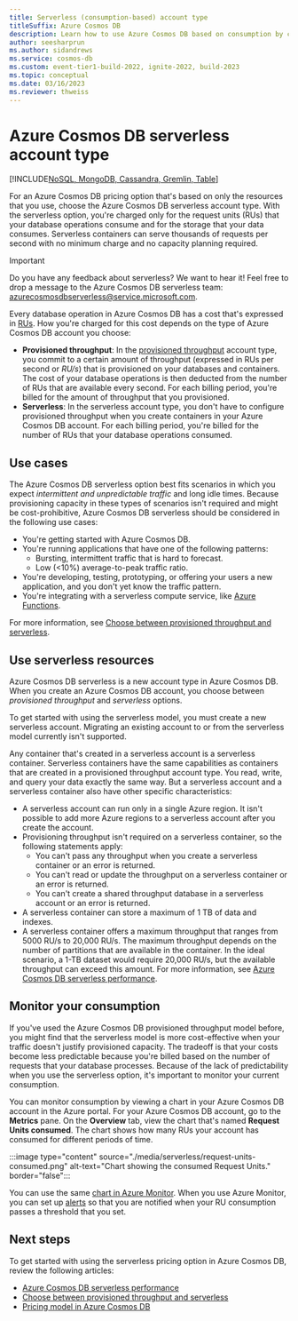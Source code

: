 ```yaml
---
title: Serverless (consumption-based) account type
titleSuffix: Azure Cosmos DB
description: Learn how to use Azure Cosmos DB based on consumption by choosing the serverless account type. Learn how the serverless model compares to the provisioned throughput model.
author: seesharprun
ms.author: sidandrews
ms.service: cosmos-db
ms.custom: event-tier1-build-2022, ignite-2022, build-2023
ms.topic: conceptual
ms.date: 03/16/2023
ms.reviewer: thweiss
---
```


# Azure Cosmos DB serverless account type

[!INCLUDE[NoSQL, MongoDB, Cassandra, Gremlin, Table](includes/appliesto-nosql-mongodb-cassandra-gremlin-table.md)]

For an Azure Cosmos DB pricing option that's based on only the resources that you use, choose the Azure Cosmos DB serverless account type. With the serverless option, you're charged only for the request units (RUs) that your database operations consume and for the storage that your data consumes. Serverless containers can serve thousands of requests per second with no minimum charge and no capacity planning required.

> [!IMPORTANT]
> Do you have any feedback about serverless? We want to hear it! Feel free to drop a message to the Azure Cosmos DB serverless team: [azurecosmosdbserverless@service.microsoft.com](mailto:azurecosmosdbserverless@service.microsoft.com).

Every database operation in Azure Cosmos DB has a cost that's expressed in [RUs](request-units.md). How you're charged for this cost depends on the type of Azure Cosmos DB account you choose:

- **Provisioned throughput**: In the [provisioned throughput](set-throughput.md) account type, you commit to a certain amount of throughput (expressed in RUs per second or *RU/s*) that is provisioned on your databases and containers. The cost of your database operations is then deducted from the number of RUs that are available every second. For each billing period, you're billed for the amount of throughput that you provisioned.
- **Serverless**: In the serverless account type, you don't have to configure provisioned throughput when you create containers in your Azure Cosmos DB account. For each billing period, you're billed for the number of RUs that your database operations consumed.

## Use cases

The Azure Cosmos DB serverless option best fits scenarios in which you expect *intermittent and unpredictable traffic* and long idle times. Because provisioning capacity in these types of scenarios isn't required and might be cost-prohibitive, Azure Cosmos DB serverless should be considered in the following use cases:

- You're getting started with Azure Cosmos DB.
- You're running applications that have one of the following patterns:
  - Bursting, intermittent traffic that is hard to forecast.
  - Low (<10%) average-to-peak traffic ratio.
- You're developing, testing, prototyping, or offering your users a new application, and you don't yet know the traffic pattern.
- You're integrating with a serverless compute service, like [Azure Functions](../azure-functions/functions-overview.md).

For more information, see [Choose between provisioned throughput and serverless](throughput-serverless.md).

## Use serverless resources

Azure Cosmos DB serverless is a new account type in Azure Cosmos DB. When you create an Azure Cosmos DB account, you choose between *provisioned throughput* and *serverless* options.

To get started with using the serverless model, you must create a new serverless account. Migrating an existing account to or from the serverless model currently isn't supported.

Any container that's created in a serverless account is a serverless container. Serverless containers have the same capabilities as containers that are created in a provisioned throughput account type. You read, write, and query your data exactly the same way. But a serverless account and a serverless container also have other specific characteristics:

- A serverless account can run only in a single Azure region. It isn't possible to add more Azure regions to a serverless account after you create the account.
- Provisioning throughput isn't required on a serverless container, so the following statements apply:
  - You can't pass any throughput when you create a serverless container or an error is returned.
  - You can't read or update the throughput on a serverless container or an error is returned.
  - You can't create a shared throughput database in a serverless account or an error is returned.
- A serverless container can store a maximum of 1 TB of data and indexes.
- A serverless container offers a maximum throughput that ranges from 5000 RU/s to 20,000 RU/s. The maximum throughput depends on the number of partitions that are available in the container. In the ideal scenario, a 1-TB dataset would require 20,000 RU/s, but the available throughput can exceed this amount. For more information, see [Azure Cosmos DB serverless performance](serverless-performance.md).

## Monitor your consumption

If you've used the Azure Cosmos DB provisioned throughput model before, you might find that the serverless model is more cost-effective when your traffic doesn't justify provisioned capacity. The tradeoff is that your costs become less predictable because you're billed based on the number of requests that your database processes. Because of the lack of predictability when you use the serverless option, it's important to monitor your current consumption.

You can monitor consumption by viewing a chart in your Azure Cosmos DB account in the Azure portal. For your Azure Cosmos DB account, go to the **Metrics** pane. On the **Overview** tab, view the chart that's named **Request Units consumed**. The chart shows how many RUs your account has consumed for different periods of time.

:::image type="content" source="./media/serverless/request-units-consumed.png" alt-text="Chart showing the consumed Request Units." border="false":::

You can use the same [chart in Azure Monitor](monitor-request-unit-usage.md). When you use Azure Monitor, you can set up [alerts](../azure-monitor/alerts/alerts-metric-overview.md) so that you are notified when your RU consumption passes a threshold that you set.

## Next steps

To get started with using the serverless pricing option in Azure Cosmos DB, review the following articles:

- [Azure Cosmos DB serverless performance](serverless-performance.md)
- [Choose between provisioned throughput and serverless](throughput-serverless.md)
- [Pricing model in Azure Cosmos DB](how-pricing-works.md)
